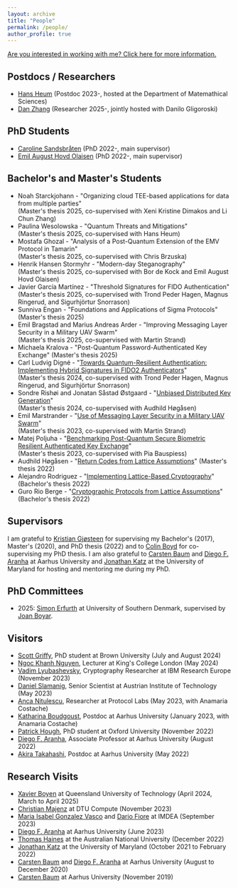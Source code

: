 ```yaml
---
layout: archive
title: "People"
permalink: /people/
author_profile: true
---
```


[Are you interested in working with me? Click here for more information.](https://tjerandsilde.no/collaboration)

## Postdocs / Researchers

- [Hans Heum](https://www.ntnu.edu/employees/hans.heum) (Postdoc 2023-, hosted at the Department of Matemathical Sciences)
- [Dan Zhang](https://www.ntnu.edu/employees/dan.zhang) (Researcher 2025-, jointly hosted with Danilo Gligoroski)

## PhD Students

- [Caroline Sandsbråten](https://www.ntnu.edu/employees/caroline.sandsbraten) (PhD 2022-, main supervisor)
- [Emil August Hovd Olaisen](https://www.ntnu.edu/employees/emil.august.olaisen) (PhD 2022-, main supervisor)

## Bachelor's and Master's Students

- Noah Starckjohann - "Organizing cloud TEE-based applications for data from multiple parties"  
(Master's thesis 2025, co-supervised with Xeni Kristine Dimakos and Li Chun Zhang)
- Paulina Wesolowska - "Quantum Threats and Mitigations"  
(Master's thesis 2025, co-supervised with Hans Heum)
- Mostafa Ghozal - "Analysis of a Post-Quantum Extension of the EMV Protocol in Tamarin"  
(Master's thesis 2025, co-supervised with Chris Brzuska)
- Henrik Hansen Stormyhr - "Modern-day Steganography"  
(Master's thesis 2025, co-supervised with Bor de Kock and Emil August Hovd Olaisen)
- Javier García Martínez - "Threshold Signatures for FIDO Authentication"   
(Master's thesis 2025, co-supervised with Trond Peder Hagen, Magnus Ringerud, and Sigurhjörtur Snorrason)
- Sunniva Engan - "Foundations and Applications of Sigma Protocols" (Master's thesis 2025)
- Emil Bragstad and Marius Andreas Arder - "Improving Messaging Layer Security in a Military UAV Swarm"  
(Master's thesis 2025, co-supervised with Martin Strand)
- Michaela Kralova - "Post-Quantum Password-Authenticated Key Exchange" (Master's thesis 2025)
- Carl Ludvig Digné - "[Towards Quantum-Resilient Authentication: Implementing Hybrid Signatures in FIDO2 Authenticators](https://tjerandsilde.no/files/Ludvig.pdf)"  
(Master's thesis 2024, co-supervised with Trond Peder Hagen, Magnus Ringerud, and Sigurhjörtur Snorrason)
- Sondre Rishøi and Jonatan Såstad Østgaard - "[Unbiased Distributed Key Generation](https://tjerandsilde.no/files/Swiss-post-thesis.pdf)"  
(Master's thesis 2024, co-supervised with Audhild Høgåsen)
- Emil Marstrander - "[Use of Messaging Layer Security in a Military UAV Swarm](https://tjerandsilde.no/files/EmilM.pdf)"  
(Master's thesis 2023, co-supervised with Martin Strand)
- Matej Poljuha - "[Benchmarking Post-Quantum Secure Biometric Resilient Authenticated Key Exchange](https://tjerandsilde.no/files/Matej.pdf)"  
(Master's thesis 2023, co-supervised with Pia Bauspiess)
- Audhild Høgåsen - "[Return Codes from Lattice Assumptions](https://tjerandsilde.no/files/Audhild-master-thesis.pdf)" (Master's thesis 2022)
- Alejandro Rodriguez - "[Implementing Lattice-Based Cryptography](https://ntnuopen.ntnu.no/ntnu-xmlui/handle/11250/3009053)" (Bachelor's thesis 2022)
- Guro Rio Berge - "[Cryptographic Protocols from Lattice Assumptions](https://ntnuopen.ntnu.no/ntnu-xmlui/handle/11250/3009054)" (Bachelor's thesis 2022)

## Supervisors

I am grateful to [Kristian Gjøsteen](https://www.ntnu.edu/employees/kristian.gjosteen) for supervising my Bachelor's (2017), Master's (2020), and PhD thesis (2022) and to [Colin Boyd](https://scholar.google.no/citations?user=CIfBKmMAAAAJ) for co-supervising my PhD thesis. I am also grateful to [Carsten Baum](http://carstenbaum.com) and [Diego F. Aranha](https://dfaranha.github.io) at Aarhus University and [Jonathan Katz](https://www.cs.umd.edu/~jkatz) at the University of Maryland for hosting and mentoring me during my PhD.

## PhD Committees

- 2025: [Simon Erfurth](https://serfurth.dk) at University of Southern Denmark, supervised by [Joan Boyar](https://imada.sdu.dk/u/joan).

## Visitors

- [Scott Griffy](https://scottgriffy.com), PhD student at Brown University (July and August 2024)
- [Ngoc Khanh Nguyen](https://khanhcrypto.github.io), Lecturer at King's College London (May 2024)
- [Vadim Lyubashevsky](https://research.ibm.com/people/vadim-lyubashevsky), Cryptography Researcher at IBM Research Europe (November 2023)
- [Daniel Slamanig](https://danielslamanig.info), Senior Scientist at Austrian Institute of Technology (May 2023)
- [Anca Nitulescu](https://www.di.ens.fr/~nitulesc), Researcher at Protocol Labs (May 2023, with Anamaria Costache)
- [Katharina Boudgoust](https://katinkabou.github.io), Postdoc at Aarhus University (January 2023, with Anamaria Costache)
- [Patrick Hough](https://www.patrick-hough.com), PhD student at Oxford University (November 2022)
- [Diego F. Aranha](https://dfaranha.github.io), Associate Professor at Aarhus University (August 2022)
- [Akira Takahashi](https://akiratk0355.github.io), Postdoc at Aarhus University (May 2022)

## Research Visits

- [Xavier Boyen](https://www.qut.edu.au/about/our-people/academic-profiles/xavier.boyen) at Queensland University of Technology (April 2024, March to April 2025)
- [Christian Majenz](https://www.christianmajenz.info/about-me.html) at DTU Compute (November 2023)
- [Maria Isabel Gonzalez Vasco](https://sites.google.com/site/maribelurjc) and [Dario Fiore](https://www.dariofiore.it) at IMDEA (September 2023) 
- [Diego F. Aranha](https://dfaranha.github.io) at Aarhus University (June 2023)
- [Thomas Haines](hhttps://comp.anu.edu.au/people/thomas-haines) at the Australian National University (December 2022)
- [Jonathan Katz](https://www.cs.umd.edu/~jkatz) at the University of Maryland (October 2021 to February 2022)
- [Carsten Baum](http://carstenbaum.com) and [Diego F. Aranha](https://dfaranha.github.io) at Aarhus University (August to December 2020)
- [Carsten Baum](http://carstenbaum.com) at Aarhus University (November 2019)
